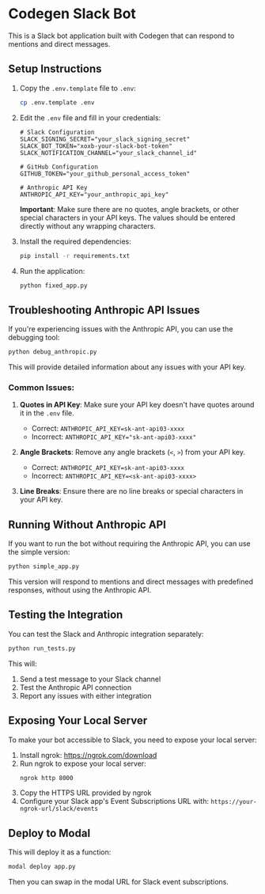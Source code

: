 # Codegen Slack Bot

This is a Slack bot application built with Codegen that can respond to mentions and direct messages.

## Setup Instructions

1. Copy the `.env.template` file to `.env`:
   ```bash
   cp .env.template .env
   ```

2. Edit the `.env` file and fill in your credentials:
   ```
   # Slack Configuration
   SLACK_SIGNING_SECRET="your_slack_signing_secret"
   SLACK_BOT_TOKEN="xoxb-your-slack-bot-token"
   SLACK_NOTIFICATION_CHANNEL="your_slack_channel_id"
   
   # GitHub Configuration
   GITHUB_TOKEN="your_github_personal_access_token"
   
   # Anthropic API Key
   ANTHROPIC_API_KEY="your_anthropic_api_key"
   ```

   **Important**: Make sure there are no quotes, angle brackets, or other special characters in your API keys. The values should be entered directly without any wrapping characters.

3. Install the required dependencies:
   ```bash
   pip install -r requirements.txt
   ```

4. Run the application:
   ```bash
   python fixed_app.py
   ```

## Troubleshooting Anthropic API Issues

If you're experiencing issues with the Anthropic API, you can use the debugging tool:

```bash
python debug_anthropic.py
```

This will provide detailed information about any issues with your API key.

### Common Issues:

1. **Quotes in API Key**: Make sure your API key doesn't have quotes around it in the `.env` file.
   - Correct: `ANTHROPIC_API_KEY=sk-ant-api03-xxxx`
   - Incorrect: `ANTHROPIC_API_KEY="sk-ant-api03-xxxx"`

2. **Angle Brackets**: Remove any angle brackets (`<`, `>`) from your API key.
   - Correct: `ANTHROPIC_API_KEY=sk-ant-api03-xxxx`
   - Incorrect: `ANTHROPIC_API_KEY=<sk-ant-api03-xxxx>`

3. **Line Breaks**: Ensure there are no line breaks or special characters in your API key.

## Running Without Anthropic API

If you want to run the bot without requiring the Anthropic API, you can use the simple version:

```bash
python simple_app.py
```

This version will respond to mentions and direct messages with predefined responses, without using the Anthropic API.

## Testing the Integration

You can test the Slack and Anthropic integration separately:

```bash
python run_tests.py
```

This will:
1. Send a test message to your Slack channel
2. Test the Anthropic API connection
3. Report any issues with either integration

## Exposing Your Local Server

To make your bot accessible to Slack, you need to expose your local server:

1. Install ngrok: https://ngrok.com/download
2. Run ngrok to expose your local server:
   ```bash
   ngrok http 8000
   ```
3. Copy the HTTPS URL provided by ngrok
4. Configure your Slack app's Event Subscriptions URL with: `https://your-ngrok-url/slack/events`

## Deploy to Modal

This will deploy it as a function:

```bash
modal deploy app.py
```

Then you can swap in the modal URL for Slack event subscriptions.
